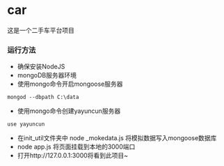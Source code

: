 # car
这是一个二手车平台项目
###  运行方法
- 确保安装NodeJS
- mongoDB服务器环境
- 使用mongo命令开启mongoose服务器
```
mongod --dbpath C:\data
```
- 使用mongo命令创建yayuncun服务器
```
use yayuncun
```
- 在init_util文件夹中 node _mokedata.js 将模拟数据写入mongoose数据库
- node app.js 将页面挂载到本地的3000端口
- 打开http://127.0.0.1:3000将看到此项目~
